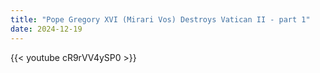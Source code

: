 ```yaml
---
title: "Pope Gregory XVI (Mirari Vos) Destroys Vatican II - part 1"
date: 2024-12-19
---
```


{{< youtube cR9rVV4ySP0 >}}
